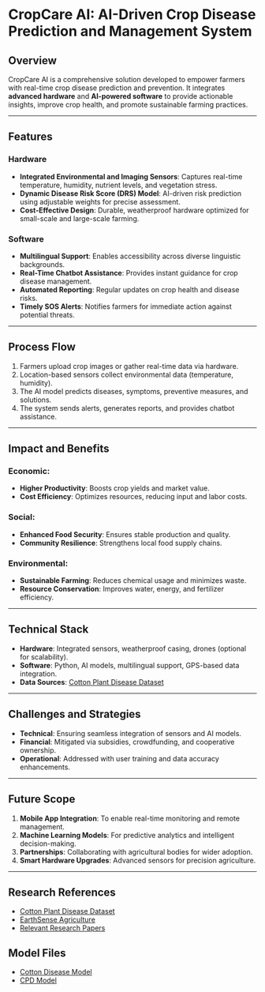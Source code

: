 # CropCare AI: AI-Driven Crop Disease Prediction and Management System

## Overview
CropCare AI is a comprehensive solution developed to empower farmers with real-time crop disease prediction and prevention. It integrates **advanced hardware** and **AI-powered software** to provide actionable insights, improve crop health, and promote sustainable farming practices.

---

## Features
### **Hardware**
- **Integrated Environmental and Imaging Sensors**: Captures real-time temperature, humidity, nutrient levels, and vegetation stress.
- **Dynamic Disease Risk Score (DRS) Model**: AI-driven risk prediction using adjustable weights for precise assessment.
- **Cost-Effective Design**: Durable, weatherproof hardware optimized for small-scale and large-scale farming.

### **Software**
- **Multilingual Support**: Enables accessibility across diverse linguistic backgrounds.
- **Real-Time Chatbot Assistance**: Provides instant guidance for crop disease management.
- **Automated Reporting**: Regular updates on crop health and disease risks.
- **Timely SOS Alerts**: Notifies farmers for immediate action against potential threats.

---

## Process Flow
1. Farmers upload crop images or gather real-time data via hardware.
2. Location-based sensors collect environmental data (temperature, humidity).
3. The AI model predicts diseases, symptoms, preventive measures, and solutions.
4. The system sends alerts, generates reports, and provides chatbot assistance.

---

## Impact and Benefits
### **Economic**:
- **Higher Productivity**: Boosts crop yields and market value.
- **Cost Efficiency**: Optimizes resources, reducing input and labor costs.

### **Social**:
- **Enhanced Food Security**: Ensures stable production and quality.
- **Community Resilience**: Strengthens local food supply chains.

### **Environmental**:
- **Sustainable Farming**: Reduces chemical usage and minimizes waste.
- **Resource Conservation**: Improves water, energy, and fertilizer efficiency.

---

## Technical Stack
- **Hardware**: Integrated sensors, weatherproof casing, drones (optional for scalability).
- **Software**: Python, AI models, multilingual support, GPS-based data integration.
- **Data Sources**: [Cotton Plant Disease Dataset](https://www.kaggle.com/datasets/dhamur/cotton-plant-disease)

---

## Challenges and Strategies
- **Technical**: Ensuring seamless integration of sensors and AI models.
- **Financial**: Mitigated via subsidies, crowdfunding, and cooperative ownership.
- **Operational**: Addressed with user training and data accuracy enhancements.

---

## Future Scope
1. **Mobile App Integration**: To enable real-time monitoring and remote management.
2. **Machine Learning Models**: For predictive analytics and intelligent decision-making.
3. **Partnerships**: Collaborating with agricultural bodies for wider adoption.
4. **Smart Hardware Upgrades**: Advanced sensors for precision agriculture.

---

## Research References
- [Cotton Plant Disease Dataset](https://www.kaggle.com/datasets/dhamur/cotton-plant-disease)
- [EarthSense Agriculture](https://www.earthsense.co)
- [Relevant Research Papers](https://www.sciencedirect.com/science/article/pii/S2667305323001035)
## Model Files
- [Cotton Disease Model](https://drive.google.com/file/d/1DYWcqVQCWcOEeOxICvweocOsPVBatQOw/view?usp=drive_link)
- [CPD Model](https://drive.google.com/file/d/1JToxGRFY-hlQbpHxirQwZArnqOBwtjko/view?usp=drive_link)
